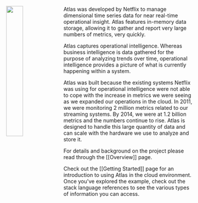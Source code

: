 <img src="https://github.com/Netflix/atlas/wiki/images/atlas_logo.jpg" width=30% align=left></img>

Atlas was developed by Netflix to manage dimensional time series data for near real-time operational insight. Atlas features in-memory data storage, allowing it to gather and report very large numbers of metrics, very quickly. 

Atlas captures operational intelligence. Whereas business intelligence is data gathered for the purpose of analyzing trends over time, operational intelligence provides a picture of what is currently happening within a system.

Atlas was built because the existing systems Netflix was using for operational intelligence were not able to cope with the increase in metrics we were seeing as we expanded our operations in the cloud. In 2011, we were monitoring 2 million metrics related to our streaming systems. By 2014, we were at 1.2 billion metrics and the numbers continue to rise. Atlas is designed to handle this large quantity of data and can scale with the hardware we use to analyze and store it. 

For details and background on the project please read through the [[Overview]] page. 

Check out the [[Getting Started]] page for an introduction to using Atlas in the cloud environment. Once you've explored the example, check out the stack language references to see the various types of information you can access. 
